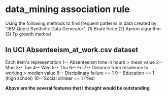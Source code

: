 # data_mining association rule
Using the following methods to find frequent patterns in data created by "IBM Quest Synthetic Data Generator".
(1) Brute force
(2) Apriori algorithm  
(3) Fp growth method 

## In UCI Absenteeism_at_work.csv dataset 
Each item's representation
1-- Absenteeism time in hours > mean value
2-- Mon
3-- Tue
4-- Wed
5-- Thu
6-- Fri
7-- Distance from residence to working > median value
8-- Disciplinary failure == 1
9-- Education == 1 (high school)
10-- Social drinker == 1 (Yes)

**Above are the several features that I thought would be outstanding**
